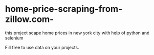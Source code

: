 # home-price-scraping-from-zillow.com-
this project scape home prices in new york city with help of python and selenium

Fill free to use data on your projects.
